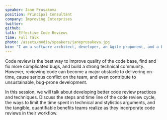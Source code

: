 ```yaml
---
speaker: Jane Prusakova
position: Principal Consultant
company: Improving Enterprises
twitter:
github:
talk: Effective Code Reviews
time: Full Talk
photo: /assets/media/speakers/janeprusakova.jpg
bio: "I am a software architect, developer, an Agile proponent, and a believer in building valuable software that users will love to use. I build large back-end systems that require high-performance and high-reliability, and process vast amounts of data. As a Principal Consultant for Improving Enterprises, I work with distributed teams on distributed software. Our most successful projects rise from excellent communication, rapid iterations, close contact with the client, and good infrastructure. "
---
```

Code review is the best way to improve quality of the code base, find and fix more complicated bugs, and build a strong technical community. However, reviewing code can become a major obstacle to delivering on-time, cause serious conflict on the team, and even contribute to unsustainable, bug-prone development.

In this session, we will talk about developing better code review practices and techniques. Discuss the steps and time line of the code review cycle, the ways to limit the time spent in technical and stylistics arguments, and the tangible, quantifiable benefits teams realize as they incorporate code reviews in their workflow.
